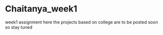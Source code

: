 # Chaitanya_week1
week1 assignment
here the projects based on college are to be posted soon 
so stay tuned
